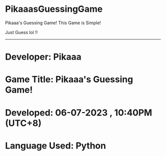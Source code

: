 # PikaaasGuessingGame
Pikaaa's Guessing Game! 
This Game is Simple! 

Just Guess lol !!

*************************************

# Developer: Pikaaa
# Game Title: Pikaaa's Guessing Game!
# Developed: 06-07-2023 , 10:40PM (UTC+8)
# Language Used: Python
